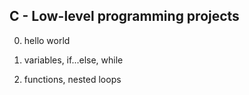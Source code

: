 ## C - Low-level programming projects

0. hello world

1. variables, if...else, while

2. functions, nested loops
